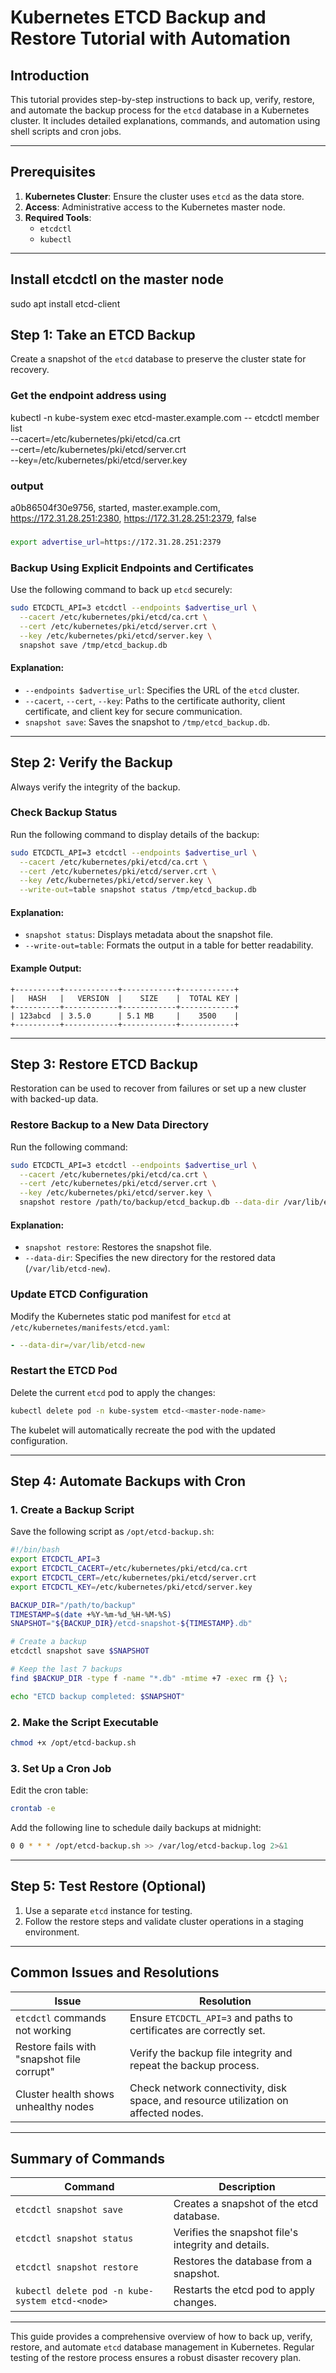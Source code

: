 # Kubernetes ETCD Backup and Restore Tutorial with Automation

## Introduction
This tutorial provides step-by-step instructions to back up, verify, restore, and automate the backup process for the `etcd` database in a Kubernetes cluster. It includes detailed explanations, commands, and automation using shell scripts and cron jobs.

---

## Prerequisites
1. **Kubernetes Cluster**: Ensure the cluster uses `etcd` as the data store.
2. **Access**: Administrative access to the Kubernetes master node.
3. **Required Tools**:
   - `etcdctl`
   - `kubectl`

---

## Install etcdctl on the master node

sudo apt install etcd-client
  
## Step 1: Take an ETCD Backup
Create a snapshot of the `etcd` database to preserve the cluster state for recovery.

### Get the endpoint address using
kubectl -n kube-system exec etcd-master.example.com -- etcdctl member list \
  --cacert=/etc/kubernetes/pki/etcd/ca.crt \
  --cert=/etc/kubernetes/pki/etcd/server.crt \
  --key=/etc/kubernetes/pki/etcd/server.key

### output
a0b86504f30e9756, started, master.example.com, https://172.31.28.251:2380, https://172.31.28.251:2379, false

### 

```bash
export advertise_url=https://172.31.28.251:2379
```

### Backup Using Explicit Endpoints and Certificates
Use the following command to back up `etcd` securely:

```bash
sudo ETCDCTL_API=3 etcdctl --endpoints $advertise_url \
  --cacert /etc/kubernetes/pki/etcd/ca.crt \
  --cert /etc/kubernetes/pki/etcd/server.crt \
  --key /etc/kubernetes/pki/etcd/server.key \
  snapshot save /tmp/etcd_backup.db
```

#### Explanation:
- `--endpoints $advertise_url`: Specifies the URL of the `etcd` cluster.
- `--cacert`, `--cert`, `--key`: Paths to the certificate authority, client certificate, and client key for secure communication.
- `snapshot save`: Saves the snapshot to `/tmp/etcd_backup.db`.
---

## Step 2: Verify the Backup
Always verify the integrity of the backup.

### Check Backup Status
Run the following command to display details of the backup:

```bash
sudo ETCDCTL_API=3 etcdctl --endpoints $advertise_url \
  --cacert /etc/kubernetes/pki/etcd/ca.crt \
  --cert /etc/kubernetes/pki/etcd/server.crt \
  --key /etc/kubernetes/pki/etcd/server.key \
  --write-out=table snapshot status /tmp/etcd_backup.db
```

#### Explanation:
- `snapshot status`: Displays metadata about the snapshot file.
- `--write-out=table`: Formats the output in a table for better readability.

#### Example Output:
```text
+----------+------------+------------+------------+
|   HASH   |   VERSION  |    SIZE    |  TOTAL KEY |
+----------+------------+------------+------------+
| 123abcd  | 3.5.0      | 5.1 MB     |    3500    |
+----------+------------+------------+------------+
```

---

## Step 3: Restore ETCD Backup
Restoration can be used to recover from failures or set up a new cluster with backed-up data.

### Restore Backup to a New Data Directory
Run the following command:

```bash
sudo ETCDCTL_API=3 etcdctl --endpoints $advertise_url \
  --cacert /etc/kubernetes/pki/etcd/ca.crt \
  --cert /etc/kubernetes/pki/etcd/server.crt \
  --key /etc/kubernetes/pki/etcd/server.key \
  snapshot restore /path/to/backup/etcd_backup.db --data-dir /var/lib/etcd-new
```

#### Explanation:
- `snapshot restore`: Restores the snapshot file.
- `--data-dir`: Specifies the new directory for the restored data (`/var/lib/etcd-new`).

### Update ETCD Configuration
Modify the Kubernetes static pod manifest for `etcd` at `/etc/kubernetes/manifests/etcd.yaml`:
```yaml
- --data-dir=/var/lib/etcd-new
```

### Restart the ETCD Pod
Delete the current `etcd` pod to apply the changes:
```bash
kubectl delete pod -n kube-system etcd-<master-node-name>
```

The kubelet will automatically recreate the pod with the updated configuration.

---

## Step 4: Automate Backups with Cron

### 1. Create a Backup Script
Save the following script as `/opt/etcd-backup.sh`:

```bash
#!/bin/bash
export ETCDCTL_API=3
export ETCDCTL_CACERT=/etc/kubernetes/pki/etcd/ca.crt
export ETCDCTL_CERT=/etc/kubernetes/pki/etcd/server.crt
export ETCDCTL_KEY=/etc/kubernetes/pki/etcd/server.key

BACKUP_DIR="/path/to/backup"
TIMESTAMP=$(date +%Y-%m-%d_%H-%M-%S)
SNAPSHOT="${BACKUP_DIR}/etcd-snapshot-${TIMESTAMP}.db"

# Create a backup
etcdctl snapshot save $SNAPSHOT

# Keep the last 7 backups
find $BACKUP_DIR -type f -name "*.db" -mtime +7 -exec rm {} \;

echo "ETCD backup completed: $SNAPSHOT"
```

### 2. Make the Script Executable
```bash
chmod +x /opt/etcd-backup.sh
```

### 3. Set Up a Cron Job
Edit the cron table:
```bash
crontab -e
```

Add the following line to schedule daily backups at midnight:
```bash
0 0 * * * /opt/etcd-backup.sh >> /var/log/etcd-backup.log 2>&1
```

---

## Step 5: Test Restore (Optional)
1. Use a separate `etcd` instance for testing.
2. Follow the restore steps and validate cluster operations in a staging environment.

---

## Common Issues and Resolutions

| **Issue**                            | **Resolution**                                                                                      |
|--------------------------------------|----------------------------------------------------------------------------------------------------|
| `etcdctl` commands not working       | Ensure `ETCDCTL_API=3` and paths to certificates are correctly set.                               |
| Restore fails with "snapshot file corrupt" | Verify the backup file integrity and repeat the backup process.                                  |
| Cluster health shows unhealthy nodes | Check network connectivity, disk space, and resource utilization on affected nodes.              |

---

## Summary of Commands

| **Command**                              | **Description**                                         |
|------------------------------------------|---------------------------------------------------------|
| `etcdctl snapshot save`                  | Creates a snapshot of the etcd database.               |
| `etcdctl snapshot status`                | Verifies the snapshot file's integrity and details.     |
| `etcdctl snapshot restore`               | Restores the database from a snapshot.                 |
| `kubectl delete pod -n kube-system etcd-<node>` | Restarts the etcd pod to apply changes.               |

---

This guide provides a comprehensive overview of how to back up, verify, restore, and automate `etcd` database management in Kubernetes. Regular testing of the restore process ensures a robust disaster recovery plan.
